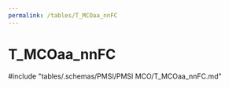 ```yaml
---
permalink: /tables/T_MCOaa_nnFC
---
```

# T_MCOaa_nnFC
<!-- SPDX-License-Identifier: MPL-2.0 -->

<!-- ATTENTION : Ne pas supprimer ou modifier la ligne ci-dessous -->
#include "tables/.schemas/PMSI/PMSI MCO/T_MCOaa_nnFC.md"
<!-- ATTENTION : Ne pas supprimer ou modifier la ligne ci-dessus -->
